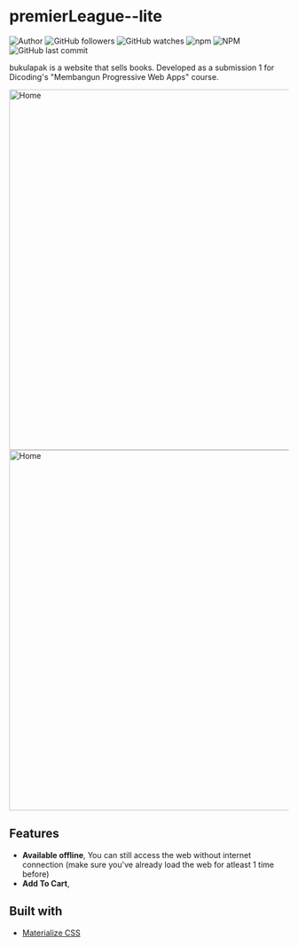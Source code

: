 # premierLeague--lite
![Author](https://img.shields.io/badge/made%20by-faniabdullah-blue)
![GitHub followers](https://img.shields.io/github/followers/faniabdullah?style=social)
![GitHub watches](https://img.shields.io/github/stars/faniabdullah/BukuLapak-Apps?style=social)
![npm](https://img.shields.io/npm/v/parcel-bundler)
![NPM](https://img.shields.io/npm/l/parcel-bundler)
![GitHub last commit](https://img.shields.io/github/last-commit/faniabdullah/BukuLapak-Apps)

bukulapak is a website that sells books. Developed as a submission 1 for Dicoding's "Membangun Progressive Web Apps" course. 


<div>
<img src="https://i.imgur.com/svVngIi.png" alt="Home" height="650" style="margin-right: 16px">
<img src="https://i.imgur.com/aYCe669.png" alt="Home" height="650" >
</div>

## Features
* **Available offline**,
You can still access the web without internet connection (make sure you've already load the web for atleast 1 time before)
* **Add To Cart**,

## Built with
* [Materialize CSS](https://materializecss.com/)
